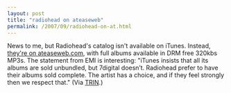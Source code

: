 ```yaml
---
layout: post
title: "radiohead on ateaseweb"
permalink: /2007/09/radiohead-on-at.html
---
```


News to me, but Radiohead's catalog isn't available on iTunes. Instead, [they're on ateaseweb.com](http://www.ateaseweb.com/2007/09/18/radiohead-catalogue-available-in-high-quality-download/), with full albums available in DRM free 320kbs MP3s. The statement from EMI is interesting: "iTunes insists that all its albums are sold unbundled, but 7digital doesn’t. Radiohead prefer to have their albums sold complete. The artist has a choice, and if they feel strongly then we respect that." (Via [TRIN](http://www.therestisnoise.com/).)